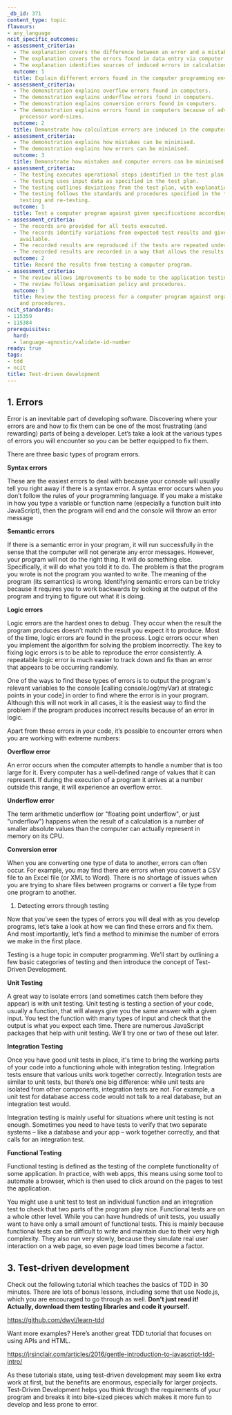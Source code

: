 ```yaml
---
_db_id: 371
content_type: topic
flavours:
- any_language
ncit_specific_outcomes:
- assessment_criteria:
  - The explanation covers the difference between an error and a mistake.
  - The explanation covers the errors found in data entry via computer input devices.
  - The explanation identifies sources of induced errors in calculations.
  outcome: 1
  title: Explain different errors found in the computer programming environment.
- assessment_criteria:
  - The demonstration explains overflow errors found in computers.
  - The demonstration explains underflow errors found in computers.
  - The demonstration explains conversion errors found in computers.
  - The demonstration explains errors found in computers because of advancement in
    processor word-sizes.
  outcome: 2
  title: Demonstrate how calculation errors are induced in the computer.
- assessment_criteria:
  - The demonstration explains how mistakes can be minimised.
  - The demonstration explains how errors can be minimised.
  outcome: 3
  title: Demonstrate how mistakes and computer errors can be minimised.
- assessment_criteria:
  - The testing executes operational steps identified in the test plan.
  - The testing uses input data as specified in the test plan.
  - The testing outlines deviations from the test plan, with explanations.
  - The testing follows the standards and procedures specified in the test plan for
    testing and re-testing.
  outcome: 1
  title: Test a computer program against given specifications according to test plans.
- assessment_criteria:
  - The records are provided for all tests executed.
  - The records identify variations from expected test results and gives reason where
    available.
  - The recorded results are reproduced if the tests are repeated under the same conditions.
  - The recorded results are recorded in a way that allows the results to be reviewed.
  outcome: 2
  title: Record the results from testing a computer program.
- assessment_criteria:
  - The review allows improvements to be made to the application testing process.
  - The review follows organisation policy and procedures.
  outcome: 3
  title: Review the testing process for a computer program against organisation policy
    and procedures.
ncit_standards:
- 115359
- 115384
prerequisites:
  hard:
  - language-agnostic/validate-id-number
ready: true
tags:
- tdd
- ncit
title: Test-driven development
---
```


## 1. Errors

Error is an inevitable part of developing software. Discovering where your errors are and how to fix them can be one of the most frustrating (and rewarding) parts of being a developer. Let’s take a look at the various types of errors you will encounter so you can be better equipped to fix them.

There are three basic types of program errors.

**Syntax errors**

These are the easiest errors to deal with because your console will usually tell you right away if there is a syntax error. A syntax error occurs when you don’t follow the rules of your programming language. If you make a mistake in how you type a variable or function name (especially a function built into JavaScript), then the program will end and the console will throw an error message


**Semantic errors**

If there is a semantic error in your program, it will run successfully in the sense that the computer will not generate any error messages. However, your program will not do the right thing. It will do something else. Specifically, it will do what you told it to do. The problem is that the program you wrote is not the program you wanted to write. The meaning of the program (its semantics) is wrong. Identifying semantic errors can be tricky because it requires you to work backwards by looking at the output of the program and trying to figure out what it is doing.


**Logic errors**

Logic errors are the hardest ones to debug. They occur when the result the program produces doesn’t match the result you expect it to produce. Most of the time, logic errors are found in the process. Logic errors occur when you implement the algorithm for solving the problem incorrectly. The key to fixing logic errors is to be able to reproduce the error consistently. A repeatable logic error is much easier to track down and fix than an error that appears to be occurring randomly.


One of the ways to find these types of errors is to output the program's relevant variables to the console [calling console.log(myVar) at strategic points in your code] in order to find where the error is in your program. Although this will not work in all cases, it is the easiest way to find the problem if the program produces incorrect results because of an error in logic.

Apart from these errors in your code, it’s possible to encounter errors when you are working with extreme numbers:


**Overflow error**

An error occurs when the computer attempts to handle a number that is too large for it. Every computer has a well-defined range of values that it can represent. If during the execution of a program it arrives at a number outside this range, it will experience an overflow error.


**Underflow error**

The term arithmetic underflow (or "floating point underflow", or just "underflow") happens when the result of a calculation is a number of smaller absolute values than the computer can actually represent in memory on its CPU.


**Conversion error**

When you are converting one type of data to another, errors can often occur. For example, you may find there are errors when you convert a CSV file to an Excel file (or XML to Word). There is no shortage of issues when you are trying to share files between programs or convert a file type from one program to another.

1. Detecting errors through testing

Now that you’ve seen the types of errors you will deal with as you develop programs, let’s take a look at how we can find these errors and fix them. And most importantly, let’s find a method to minimise the number of errors we make in the first place.


Testing is a huge topic in computer programming. We’ll start by outlining a few basic categories of testing and then introduce the concept of Test-Driven Development.


**Unit Testing**

A great way to isolate errors (and sometimes catch them before they appear) is with unit testing. Unit testing is testing a section of your code, usually a function, that will always give you the same answer with a given input. You test the function with many types of input and check that the output is what you expect each time. There are numerous JavaScript packages that help with unit testing. We’ll try one or two of these out later.


**Integration Testing**


Once you have good unit tests in place, it's time to bring the working parts of your code into a functioning whole with integration testing. Integration tests ensure that various units work together correctly. Integration tests are similar to unit tests, but there’s one big difference: while unit tests are isolated from other components, integration tests are not. For example, a unit test for database access code would not talk to a real database, but an integration test would.


Integration testing is mainly useful for situations where unit testing is not enough. Sometimes you need to have tests to verify that two separate systems – like a database and your app – work together correctly, and that calls for an integration test.


**Functional Testing**


Functional testing is defined as the testing of the complete functionality of some application. In practice, with web apps, this means using some tool to automate a browser, which is then used to click around on the pages to test the application.


You might use a unit test to test an individual function and an integration test to check that two parts of the program play nice. Functional tests are on a whole other level. While you can have hundreds of unit tests, you usually want to have only a small amount of functional tests. This is mainly because functional tests can be difficult to write and maintain due to their very high complexity. They also run very slowly, because they simulate real user interaction on a web page, so even page load times become a factor.

## 3. Test-driven development

Check out the following tutorial which teaches the basics of TDD in 30 minutes. There are lots of bonus lessons, including some that use Node.js, which you are encouraged to go through as well. **Don't just read it! Actually, download them testing libraries and code it yourself.**

https://github.com/dwyl/learn-tdd


Want more examples? Here’s another great TDD tutorial that focuses on using APIs and HTML.

https://jrsinclair.com/articles/2016/gentle-introduction-to-javascript-tdd-intro/

As these tutorials state, using test-driven development may seem like extra work at first, but the benefits are enormous, especially for larger projects. Test-Driven Development helps you think through the requirements of your program and breaks it into bite-sized pieces which makes it more fun to develop and less prone to error.

